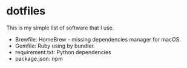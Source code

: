# dotfiles

This is my simple list of software that I use.

- Brewfile: HomeBrew - missing dependencies manager for macOS.
- Gemfile: Ruby using by bundler.
- requirement.txt: Python dependencies
- package.json: npm
